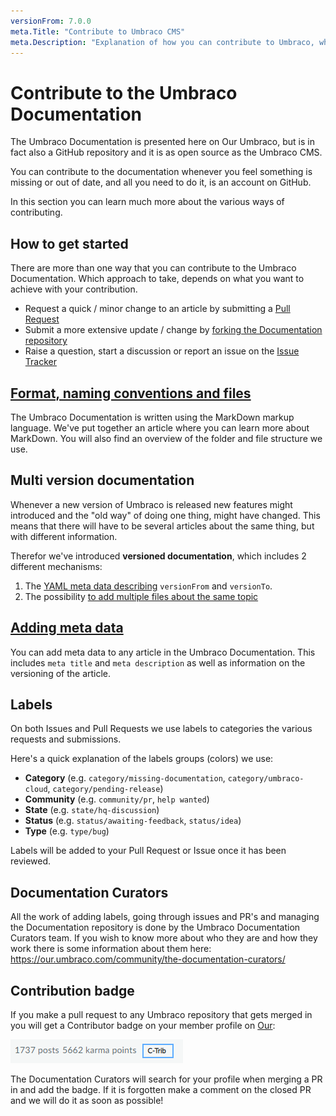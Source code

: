 ```yaml
---
versionFrom: 7.0.0
meta.Title: "Contribute to Umbraco CMS"
meta.Description: "Explanation of how you can contribute to Umbraco, what the process is like and what things to keep in mind when contributing."
---
```

# Contribute to the Umbraco Documentation

The Umbraco Documentation is presented here on Our Umbraco, but is in fact also a GitHub repository and it is as open source as the Umbraco CMS.

You can contribute to the documentation whenever you feel something is missing or out of date, and all you need to do it, is an account on GitHub.

In this section you can learn much more about the various ways of contributing.

## How to get started

There are more than one way that you can contribute to the Umbraco Documentation. Which approach to take, depends on what you want to achieve with your contribution.

* Request a quick / minor change to an article by submitting a [Pull Request](Pull-Requests/#option-1-creating-a-pr-directly-on-github)
* Submit a more extensive update / change by [forking the Documentation repository](Pull-Requests/#options-2-creating-a-pr-through-a-fork)
* Raise a question, start a discussion or report an issue on the [Issue Tracker](Issues/)

## [Format, naming conventions and files](Markdown-Conventions)

The Umbraco Documentation is written using the MarkDown markup language. We've put together an article where you can learn more about MarkDown. You will also find an overview of the folder and file structure we use.

## Multi version documentation

Whenever a new version of Umbraco is released new features might introduced and the "old way" of doing one thing, might have changed. This means that there will have to be several articles about the same thing, but with different information.

Therefor we've introduced **versioned documentation**, which includes 2 different mechanisms:

1. The [YAML meta data describing](adding-metadata.md) `versionFrom` and `versionTo`.
2. The possibility [to add multiple files about the same topic](file-naming-conventions.md)

## [Adding meta data](adding-metadata.md)

You can add meta data to any article in the Umbraco Documentation. This includes `meta title` and `meta description` as well as information on the versioning of the article.

## Labels

On both Issues and Pull Requests we use labels to categories the various requests and submissions.  

Here's a quick explanation of the labels groups (colors) we use:

- **Category** (e.g. `category/missing-documentation`, `category/umbraco-cloud`, `category/pending-release`)
- **Community** (e.g. `community/pr`, `help wanted`)
- **State** (e.g. `state/hq-discussion`)
- **Status** (e.g. `status/awaiting-feedback`, `status/idea`)
- **Type** (e.g. `type/bug`) 

Labels will be added to your Pull Request or Issue once it has been reviewed.

## Documentation Curators

All the work of adding labels, going through issues and PR's and managing the Documentation repository is done by the Umbraco Documentation Curators team. If you wish to know more about who they are and how they work there is some information about them here: https://our.umbraco.com/community/the-documentation-curators/

## Contribution badge

If you make a pull request to any Umbraco repository that gets merged in you will get a Contributor badge on your member profile on [Our](https://our.umbraco.com):

![Contributor badge on our](images/c-trib-badge.png)

The Documentation Curators will search for your profile when merging a PR in and add the badge. 
If it is forgotten make a comment on the closed PR and we will do it as soon as possible!
